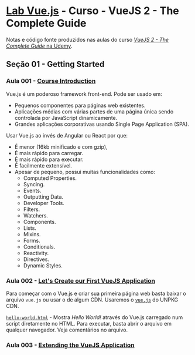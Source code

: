 # [Lab Vue.js](../readme.md) - Curso - VueJS 2 - The Complete Guide

Notas e código fonte produzidos nas aulas do curso [*VueJS 2 - The Complete Guide* na Udemy](https://www.udemy.com/vuejs-2-the-complete-guide).

## Seção 01 - Getting Started

### Aula 001 - [Course Introduction](https://www.udemy.com/vuejs-2-the-complete-guide/learn/v4/t/lecture/5940912)

Vue.js é um poderoso framework front-end.
Pode ser usado em:

* Pequenos componentes para páginas web existentes.
* Aplicações médias com várias partes de uma página única sendo controlada por JavaScript dinamicamente.
* Grandes aplicações corporativas usando Single Page Application (SPA).

Usar Vue.js ao invés de Angular ou React por que:

* É menor (16kb minificado e com gzip), 
* É mais rápido para carregar.
* É mais rápido para executar.
* É facilmente extensível.
* Apesar de pequeno, possui muitas funcionalidades como:
  * Computed Properties.
  * Syncing.
  * Events.
  * Outputting Data.
  * Developer Tools.
  * Filters.
  * Watchers.
  * Components.
  * Lists.
  * Mixins.
  * Forms.
  * Conditionals.
  * Reactivity.
  * Directives.
  * Dynamic Styles.

### Aula 002 - [Let's Create our First VueJS Application](https://www.udemy.com/vuejs-2-the-complete-guide/learn/v4/t/lecture/5940922)

Para começar com o Vue.js e criar sua primeira página web basta baixar o arquivo `vue.js` ou usar o de algum CDN. Usaremos o [`vue.js`](https://unpkg.com/vue@2.5.16/dist/vue.js) do UNPKG CDN.

[`hello-world.html`](secao-01-getting-started/aula-002/hello-world.html) - Mostra *Hello World!* através do Vue.js carregado num script diretamente no HTML. Para executar, basta abrir o arquivo em qualquer navegador. Veja comentários no arquivo.

### Aula 003 - [Extending the VueJS Application](https://www.udemy.com/vuejs-2-the-complete-guide/learn/v4/t/lecture/5940924)
